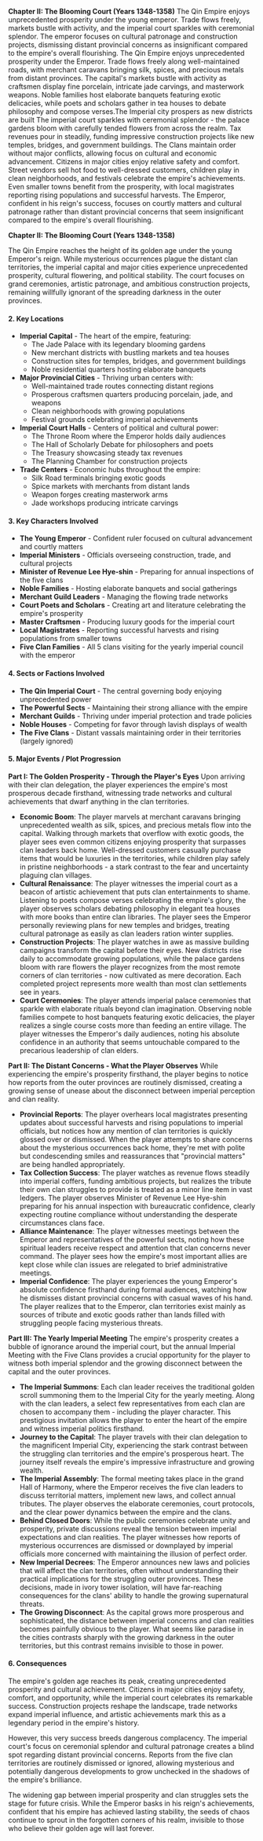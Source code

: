 **Chapter II: The Blooming Court (Years 1348-1358)** The Qin Empire enjoys unprecedented prosperity under the young emperor. Trade flows freely, markets bustle with activity, and the imperial court sparkles with ceremonial splendor. The emperor focuses on cultural patronage and construction projects, dismissing distant provincial concerns as insignificant compared to the empire's overall flourishing.
The Qin Empire enjoys unprecedented prosperity under the Emperor. Trade flows freely along well-maintained roads, with merchant caravans bringing silk, spices, and precious metals from distant provinces. The capital's markets bustle with activity as craftsmen display fine porcelain, intricate jade carvings, and masterwork weapons. Noble families host elaborate banquets featuring exotic delicacies, while poets and scholars gather in tea houses to debate philosophy and compose verses.The Imperial city prospers as new districts are built
The imperial court sparkles with ceremonial splendor - the palace gardens bloom with carefully tended flowers from across the realm. Tax revenues pour in steadily, funding impressive construction projects like new temples, bridges, and government buildings. The Clans maintain order without major conflicts, allowing focus on cultural and economic advancement.
Citizens in major cities enjoy relative safety and comfort. Street vendors sell hot food to well-dressed customers, children play in clean neighborhoods, and festivals celebrate the empire's achievements. Even smaller towns benefit from the prosperity, with local magistrates reporting rising populations and successful harvests.
The Emperor, confident in his reign's success, focuses on courtly matters and cultural patronage rather than distant provincial concerns that seem insignificant compared to the empire's overall flourishing.



**Chapter II: The Blooming Court (Years 1348-1358)**

The Qin Empire reaches the height of its golden age under the young Emperor's reign. While mysterious occurrences plague the distant clan territories, the imperial capital and major cities experience unprecedented prosperity, cultural flowering, and political stability. The court focuses on grand ceremonies, artistic patronage, and ambitious construction projects, remaining willfully ignorant of the spreading darkness in the outer provinces.

#### **2. Key Locations**

- **Imperial Capital** - The heart of the empire, featuring:
    - The Jade Palace with its legendary blooming gardens
    - New merchant districts with bustling markets and tea houses
    - Construction sites for temples, bridges, and government buildings
    - Noble residential quarters hosting elaborate banquets
- **Major Provincial Cities** - Thriving urban centers with:
    - Well-maintained trade routes connecting distant regions
    - Prosperous craftsmen quarters producing porcelain, jade, and weapons
    - Clean neighborhoods with growing populations
    - Festival grounds celebrating imperial achievements
- **Imperial Court Halls** - Centers of political and cultural power:
    - The Throne Room where the Emperor holds daily audiences
    - The Hall of Scholarly Debate for philosophers and poets
    - The Treasury showcasing steady tax revenues
    - The Planning Chamber for construction projects
- **Trade Centers** - Economic hubs throughout the empire:
    - Silk Road terminals bringing exotic goods
    - Spice markets with merchants from distant lands
    - Weapon forges creating masterwork arms
    - Jade workshops producing intricate carvings

#### **3. Key Characters Involved**

- **The Young Emperor** - Confident ruler focused on cultural advancement and courtly matters
- **Imperial Ministers** - Officials overseeing construction, trade, and cultural projects
- **Minister of Revenue Lee Hye-shin** - Preparing for annual inspections of the five clans
- **Noble Families** - Hosting elaborate banquets and social gatherings
- **Merchant Guild Leaders** - Managing the flowing trade networks
- **Court Poets and Scholars** - Creating art and literature celebrating the empire's prosperity
- **Master Craftsmen** - Producing luxury goods for the imperial court
- **Local Magistrates** - Reporting successful harvests and rising populations from smaller towns
- **Five Clan Families** - All 5 clans visiting for the yearly imperial council with the emperor
#### **4. Sects or Factions Involved**

- **The Qin Imperial Court** - The central governing body enjoying unprecedented power
- **The Powerful Sects** - Maintaining their strong alliance with the empire
- **Merchant Guilds** - Thriving under imperial protection and trade policies
- **Noble Houses** - Competing for favor through lavish displays of wealth
- **The Five Clans** - Distant vassals maintaining order in their territories (largely ignored)

#### **5. Major Events / Plot Progression**

**Part I: The Golden Prosperity - Through the Player's Eyes** Upon arriving with their clan delegation, the player experiences the empire's most prosperous decade firsthand, witnessing trade networks and cultural achievements that dwarf anything in the clan territories.

- **Economic Boom**: The player marvels at merchant caravans bringing unprecedented wealth as silk, spices, and precious metals flow into the capital. Walking through markets that overflow with exotic goods, the player sees even common citizens enjoying prosperity that surpasses clan leaders back home. Well-dressed customers casually purchase items that would be luxuries in the territories, while children play safely in pristine neighborhoods - a stark contrast to the fear and uncertainty plaguing clan villages.
- **Cultural Renaissance**: The player witnesses the imperial court as a beacon of artistic achievement that puts clan entertainments to shame. Listening to poets compose verses celebrating the empire's glory, the player observes scholars debating philosophy in elegant tea houses with more books than entire clan libraries. The player sees the Emperor personally reviewing plans for new temples and bridges, treating cultural patronage as easily as clan leaders ration winter supplies.
- **Construction Projects**: The player watches in awe as massive building campaigns transform the capital before their eyes. New districts rise daily to accommodate growing populations, while the palace gardens bloom with rare flowers the player recognizes from the most remote corners of clan territories - now cultivated as mere decoration. Each completed project represents more wealth than most clan settlements see in years.
- **Court Ceremonies**: The player attends imperial palace ceremonies that sparkle with elaborate rituals beyond clan imagination. Observing noble families compete to host banquets featuring exotic delicacies, the player realizes a single course costs more than feeding an entire village. The player witnesses the Emperor's daily audiences, noting his absolute confidence in an authority that seems untouchable compared to the precarious leadership of clan elders.

**Part II: The Distant Concerns - What the Player Observes** While experiencing the empire's prosperity firsthand, the player begins to notice how reports from the outer provinces are routinely dismissed, creating a growing sense of unease about the disconnect between imperial perception and clan reality.

- **Provincial Reports**: The player overhears local magistrates presenting updates about successful harvests and rising populations to imperial officials, but notices how any mention of clan territories is quickly glossed over or dismissed. When the player attempts to share concerns about the mysterious occurrences back home, they're met with polite but condescending smiles and reassurances that "provincial matters" are being handled appropriately.
- **Tax Collection Success**: The player watches as revenue flows steadily into imperial coffers, funding ambitious projects, but realizes the tribute their own clan struggles to provide is treated as a minor line item in vast ledgers. The player observes Minister of Revenue Lee Hye-shin preparing for his annual inspection with bureaucratic confidence, clearly expecting routine compliance without understanding the desperate circumstances clans face.
- **Alliance Maintenance**: The player witnesses meetings between the Emperor and representatives of the powerful sects, noting how these spiritual leaders receive respect and attention that clan concerns never command. The player sees how the empire's most important allies are kept close while clan issues are relegated to brief administrative meetings.
- **Imperial Confidence**: The player experiences the young Emperor's absolute confidence firsthand during formal audiences, watching how he dismisses distant provincial concerns with casual waves of his hand. The player realizes that to the Emperor, clan territories exist mainly as sources of tribute and exotic goods rather than lands filled with struggling people facing mysterious threats.

**Part III: The Yearly Imperial Meeting** The empire's prosperity creates a bubble of ignorance around the imperial court, but the annual Imperial Meeting with the Five Clans provides a crucial opportunity for the player to witness both imperial splendor and the growing disconnect between the capital and the outer provinces.

- **The Imperial Summons**: Each clan leader receives the traditional golden scroll summoning them to the Imperial City for the yearly meeting. Along with the clan leaders, a select few representatives from each clan are chosen to accompany them - including the player character. This prestigious invitation allows the player to enter the heart of the empire and witness imperial politics firsthand.
- **Journey to the Capital**: The player travels with their clan delegation to the magnificent Imperial City, experiencing the stark contrast between the struggling clan territories and the empire's prosperous heart. The journey itself reveals the empire's impressive infrastructure and growing wealth.
- **The Imperial Assembly**: The formal meeting takes place in the grand Hall of Harmony, where the Emperor receives the five clan leaders to discuss territorial matters, implement new laws, and collect annual tributes. The player observes the elaborate ceremonies, court protocols, and the clear power dynamics between the empire and the clans.
- **Behind Closed Doors**: While the public ceremonies celebrate unity and prosperity, private discussions reveal the tension between imperial expectations and clan realities. The player witnesses how reports of mysterious occurrences are dismissed or downplayed by imperial officials more concerned with maintaining the illusion of perfect order.
- **New Imperial Decrees**: The Emperor announces new laws and policies that will affect the clan territories, often without understanding their practical implications for the struggling outer provinces. These decisions, made in ivory tower isolation, will have far-reaching consequences for the clans' ability to handle the growing supernatural threats.
- **The Growing Disconnect**: As the capital grows more prosperous and sophisticated, the distance between imperial concerns and clan realities becomes painfully obvious to the player. What seems like paradise in the cities contrasts sharply with the growing darkness in the outer territories, but this contrast remains invisible to those in power.

#### **6. Consequences**

The empire's golden age reaches its peak, creating unprecedented prosperity and cultural achievement. Citizens in major cities enjoy safety, comfort, and opportunity, while the imperial court celebrates its remarkable success. Construction projects reshape the landscape, trade networks expand imperial influence, and artistic achievements mark this as a legendary period in the empire's history.

However, this very success breeds dangerous complacency. The imperial court's focus on ceremonial splendor and cultural patronage creates a blind spot regarding distant provincial concerns. Reports from the five clan territories are routinely dismissed or ignored, allowing mysterious and potentially dangerous developments to grow unchecked in the shadows of the empire's brilliance.

The widening gap between imperial prosperity and clan struggles sets the stage for future crisis. While the Emperor basks in his reign's achievements, confident that his empire has achieved lasting stability, the seeds of chaos continue to sprout in the forgotten corners of his realm, invisible to those who believe their golden age will last forever.